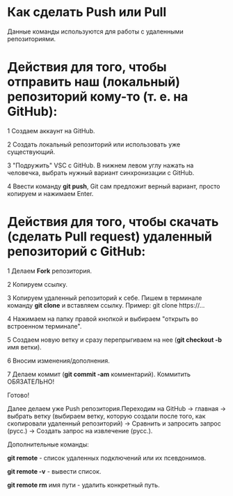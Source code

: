 # Как сделать **Push** или **Pull**

Данные команды используются для работы с удаленными репозиториями.

# Действия для того, чтобы отправить наш (локальный) репозиторий кому-то (т. е. на GitHub):

1 Создаем аккаунт на GitHub.

2 Создать локальный репозиторий или использовать уже существующий.

3 "Подружить" VSC с GitHub. В нижнем левом углу нажать на человечка, выбрать нужный вариант синхронизации с GitHub.

4 Ввести команду **git push**, Git сам предложит верный вариант, просто копируем и нажимаем Enter.

# Действия для того, чтобы скачать (сделать Pull request) удаленный репозиторий с GitHub:

1 Делаем **Fork** репозитория.

2 Копируем ссылку.

3 Копируем удаленный репозиторий к себе. Пишем в терминале команду **git clone** и вставляем ссылку. Пример: git clone https://... 

4 Нажимаем на папку правой кнопкой и выбираем "открыть во встроенном терминале".

5 Создаем новую ветку и сразу перепрыгиваем на нее (**git checkout -b** имя ветки).

6 Вносим изменения/дополнения.

7 Делаем коммит (**git commit -am** комментарий). Коммитить ОБЯЗАТЕЛЬНО!

Готово!

Далее делаем уже Push репозитория.Переходим на GitHub -> главная -> выбрать ветку (выбираем ветку, которую создали после того, как скопировали удаленный репозиторий) -> Сравнить и запросить запрос (русс.) -> Создать запрос на извлечение (русс.).

Дополнительные команды:

**git remote** - список удаленных подключений или их псевдонимов.

**git remote -v** - вывести список.

**git remote rm** имя пути - удалить конкретный путь.


